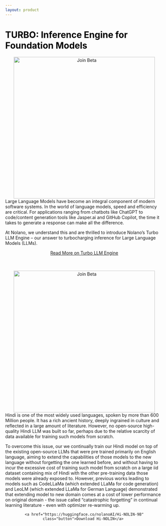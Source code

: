 ```yaml
---
layout: product
---
```


# <span style="color:black; font-weight:bold">TURBO: Inference Engine for Foundation Models</span>

<!-- Image -->
<div style="text-align: center;">
    <img src="https://substackcdn.com/image/fetch/f_auto,q_auto:good,fl_progressive:steep/https%3A%2F%2Fsubstack-post-media.s3.amazonaws.com%2Fpublic%2Fimages%2Feacd0282-373b-4440-be3a-8e4901ada954_1044x630.png" alt="Join Beta" width="450" height="450">
</div>
Large Language Models have become an integral component of modern software systems. In the world of language models, speed and efficiency are critical. For applications ranging from chatbots like ChatGPT to code/content generation tools like Jasper.ai and GitHub Copilot, the time it takes to generate a response can make all the difference.

At Nolano, we understand this and are thrilled to introduce Nolano’s Turbo LLM Engine – our answer to turbocharging inference for Large Language Models (LLMs).

<div style="text-align: center;">

  <a href="https://nolanoorg.substack.com/p/introducing-the-turbo-llm-inference" class="button">Read More on Turbo LLM Engine</a> 
</div>
<br>
<br>

<div style="text-align: center;">
    <img src="https://blog.nolano.ai/assets/img/posts/hi-NOLIN-main.png" alt="Join Beta" width="450" height="450">
</div>
Hindi is one of the most widely used languages, spoken by more than 600 Million people. It has a rich ancient history, deeply ingrained in culture and reflected in a large amount of literature. However, no open-source high-quality Hindi LLM was built so far, perhaps due to the relative scarcity of data available for training such models from scratch.

To overcome this issue, our we continually train our Hindi model on top of the existing open-source LLMs that were pre trained primarily on English language, aiming to extend the capabilities of those models to the new language without forgetting the one learned before, and without having to incur the excessive cost of training such model from scratch on a large iid dataset containing mix of Hindi with the other pre-training data those models were already exposed to. However, previous works leading to models such as CodeLLaMa (which extended LLaMa for code generation) and LeoLM (which extended LLaMa for German Language) demonstrated that extending model to new domain comes at a cost of lower performance on original domain - the issue called “catastrophic forgetting” in continual learning literature - even with optimizer re-warming up.


<div style="text-align: center;">

    <a href="https://huggingface.co/nolanoAI/Hi-NOLIN-9B" class="button">Download Hi-NOLIN</a> 
</div>

  
